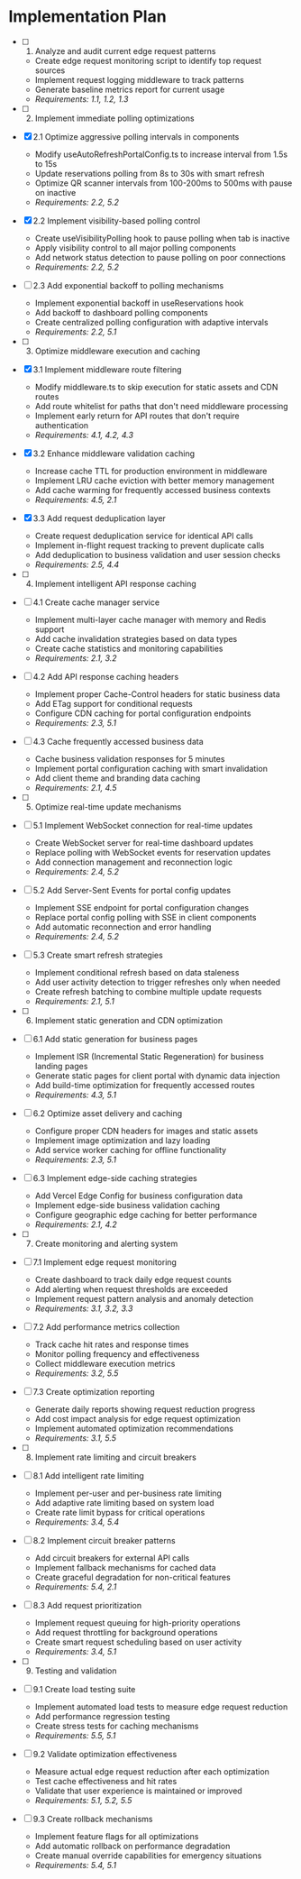 # Implementation Plan

- [ ] 1. Analyze and audit current edge request patterns
  - Create edge request monitoring script to identify top request sources
  - Implement request logging middleware to track patterns
  - Generate baseline metrics report for current usage
  - _Requirements: 1.1, 1.2, 1.3_

- [ ] 2. Implement immediate polling optimizations
- [x] 2.1 Optimize aggressive polling intervals in components
  - Modify useAutoRefreshPortalConfig.ts to increase interval from 1.5s to 15s
  - Update reservations polling from 8s to 30s with smart refresh
  - Optimize QR scanner intervals from 100-200ms to 500ms with pause on inactive
  - _Requirements: 2.2, 5.2_

- [x] 2.2 Implement visibility-based polling control
  - Create useVisibilityPolling hook to pause polling when tab is inactive
  - Apply visibility control to all major polling components
  - Add network status detection to pause polling on poor connections
  - _Requirements: 2.2, 5.2_

- [ ] 2.3 Add exponential backoff to polling mechanisms
  - Implement exponential backoff in useReservations hook
  - Add backoff to dashboard polling components
  - Create centralized polling configuration with adaptive intervals
  - _Requirements: 2.2, 5.1_

- [ ] 3. Optimize middleware execution and caching
- [x] 3.1 Implement middleware route filtering
  - Modify middleware.ts to skip execution for static assets and CDN routes
  - Add route whitelist for paths that don't need middleware processing
  - Implement early return for API routes that don't require authentication
  - _Requirements: 4.1, 4.2, 4.3_

- [x] 3.2 Enhance middleware validation caching
  - Increase cache TTL for production environment in middleware
  - Implement LRU cache eviction with better memory management
  - Add cache warming for frequently accessed business contexts
  - _Requirements: 4.5, 2.1_

- [x] 3.3 Add request deduplication layer

  - Create request deduplication service for identical API calls
  - Implement in-flight request tracking to prevent duplicate calls
  - Add deduplication to business validation and user session checks
  - _Requirements: 2.5, 4.4_

- [ ] 4. Implement intelligent API response caching
- [ ] 4.1 Create cache manager service
  - Implement multi-layer cache manager with memory and Redis support
  - Add cache invalidation strategies based on data types
  - Create cache statistics and monitoring capabilities
  - _Requirements: 2.1, 3.2_

- [ ] 4.2 Add API response caching headers
  - Implement proper Cache-Control headers for static business data
  - Add ETag support for conditional requests
  - Configure CDN caching for portal configuration endpoints
  - _Requirements: 2.3, 5.1_

- [ ] 4.3 Cache frequently accessed business data
  - Cache business validation responses for 5 minutes
  - Implement portal configuration caching with smart invalidation
  - Add client theme and branding data caching
  - _Requirements: 2.1, 4.5_

- [ ] 5. Optimize real-time update mechanisms
- [ ] 5.1 Implement WebSocket connection for real-time updates
  - Create WebSocket server for real-time dashboard updates
  - Replace polling with WebSocket events for reservation updates
  - Add connection management and reconnection logic
  - _Requirements: 2.4, 5.2_

- [ ] 5.2 Add Server-Sent Events for portal config updates
  - Implement SSE endpoint for portal configuration changes
  - Replace portal config polling with SSE in client components
  - Add automatic reconnection and error handling
  - _Requirements: 2.4, 5.2_

- [ ] 5.3 Create smart refresh strategies
  - Implement conditional refresh based on data staleness
  - Add user activity detection to trigger refreshes only when needed
  - Create refresh batching to combine multiple update requests
  - _Requirements: 2.1, 5.1_

- [ ] 6. Implement static generation and CDN optimization
- [ ] 6.1 Add static generation for business pages
  - Implement ISR (Incremental Static Regeneration) for business landing pages
  - Generate static pages for client portal with dynamic data injection
  - Add build-time optimization for frequently accessed routes
  - _Requirements: 4.3, 5.1_

- [ ] 6.2 Optimize asset delivery and caching
  - Configure proper CDN headers for images and static assets
  - Implement image optimization and lazy loading
  - Add service worker caching for offline functionality
  - _Requirements: 2.3, 5.1_

- [ ] 6.3 Implement edge-side caching strategies
  - Add Vercel Edge Config for business configuration data
  - Implement edge-side business validation caching
  - Configure geographic edge caching for better performance
  - _Requirements: 2.1, 4.2_

- [ ] 7. Create monitoring and alerting system
- [ ] 7.1 Implement edge request monitoring
  - Create dashboard to track daily edge request counts
  - Add alerting when request thresholds are exceeded
  - Implement request pattern analysis and anomaly detection
  - _Requirements: 3.1, 3.2, 3.3_

- [ ] 7.2 Add performance metrics collection
  - Track cache hit rates and response times
  - Monitor polling frequency and effectiveness
  - Collect middleware execution metrics
  - _Requirements: 3.2, 5.5_

- [ ] 7.3 Create optimization reporting
  - Generate daily reports showing request reduction progress
  - Add cost impact analysis for edge request optimization
  - Implement automated optimization recommendations
  - _Requirements: 3.1, 5.5_

- [ ] 8. Implement rate limiting and circuit breakers
- [ ] 8.1 Add intelligent rate limiting
  - Implement per-user and per-business rate limiting
  - Add adaptive rate limiting based on system load
  - Create rate limit bypass for critical operations
  - _Requirements: 3.4, 5.4_

- [ ] 8.2 Implement circuit breaker patterns
  - Add circuit breakers for external API calls
  - Implement fallback mechanisms for cached data
  - Create graceful degradation for non-critical features
  - _Requirements: 5.4, 2.1_

- [ ] 8.3 Add request prioritization
  - Implement request queuing for high-priority operations
  - Add request throttling for background operations
  - Create smart request scheduling based on user activity
  - _Requirements: 3.4, 5.1_

- [ ] 9. Testing and validation
- [ ] 9.1 Create load testing suite
  - Implement automated load tests to measure edge request reduction
  - Add performance regression testing
  - Create stress tests for caching mechanisms
  - _Requirements: 5.5, 5.1_

- [ ] 9.2 Validate optimization effectiveness
  - Measure actual edge request reduction after each optimization
  - Test cache effectiveness and hit rates
  - Validate that user experience is maintained or improved
  - _Requirements: 5.1, 5.2, 5.5_

- [ ] 9.3 Create rollback mechanisms
  - Implement feature flags for all optimizations
  - Add automatic rollback on performance degradation
  - Create manual override capabilities for emergency situations
  - _Requirements: 5.4, 5.1_

